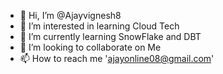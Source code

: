 - 👋 Hi, I’m @Ajayvignesh8
- 👀 I’m interested in learning Cloud Tech
- 🌱 I’m currently learning SnowFlake and DBT
- 💞️ I’m looking to collaborate on Me
- 📫 How to reach me 'ajayonline08@gmail.com'

<!---
Ajayvignesh8/Ajayvignesh8 is a ✨ special ✨ repository because its `README.md` (this file) appears on your GitHub profile.
You can click the Preview link to take a look at your changes.
--->
